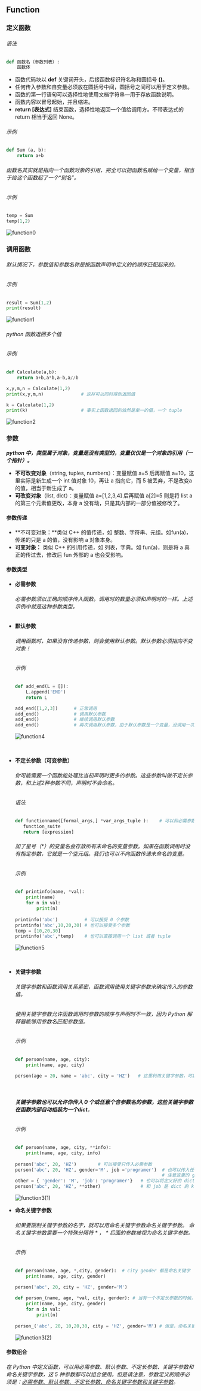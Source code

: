 ## Function

### 定义函数

###### 语法

```python
def 函数名（参数列表）:
    函数体
```

- 函数代码块以 **def** 关键词开头，后接函数标识符名称和圆括号 **()**。
- 任何传入参数和自变量必须放在圆括号中间，圆括号之间可以用于定义参数。
- 函数的第一行语句可以选择性地使用文档字符串—用于存放函数说明。
- 函数内容以冒号起始，并且缩进。
- **return [表达式]** 结束函数，选择性地返回一个值给调用方。不带表达式的 return 相当于返回 None。

###### 示例

```python
def Sum (a, b):
    return a+b
```

###### 函数名其实就是指向一个函数对象的引用，完全可以把函数名赋给一个变量，相当于给这个函数起了一个“别名”。

###### 示例

```python
temp = Sum
temp(1,2)
```

![function0](https://github.com/yrylalala/Python-Learning/blob/master/pic/function/function0.png?raw=true)



### 调用函数

###### 默认情况下，参数值和参数名称是按函数声明中定义的的顺序匹配起来的。

###### 示例

```python
result = Sum(1,2)
print(result)
```

![function1](https://github.com/yrylalala/Python-Learning/blob/master/pic/function/function1.png?raw=true)



###### python 函数返回多个值

###### 示例

```python
def Calculate(a,b):
    return a+b,a*b,a-b,a//b

x,y,m,n = Calculate(1,2)
print(x,y,m,n)              # 这样可以同时得到返回值

k = Calculate(1,2)
print(k)                    # 事实上函数返回的依然是单一的值，一个 tuple
```

![function2](https://github.com/yrylalala/Python-Learning/blob/master/pic/function/function2.png?raw=true)



### 参数

***python 中，类型属于对象，变量是没有类型的，变量仅仅是一个对象的引用（一个指针）。***

- **不可改变对象**（string, tuples, numbers）：变量赋值 a=5 后再赋值 a=10，这里实际是新生成一个 int 值对象 10，再让 a 指向它，而 5 被丢弃，不是改变a的值，相当于新生成了 a。
- **可改变对象**（list, dict）：变量赋值 a=[1,2,3,4] 后再赋值 a[2]=5 则是将 list a 的第三个元素值更改，本身 a 没有动，只是其内部的一部分值被修改了。



#### 参数传递

- **不可变对象：**类似 C++ 的值传递，如 整数、字符串、元组。如fun(a)，传递的只是 a 的值，没有影响 a 对象本身。
- **可变对象：** 类似 C++ 的引用传递，如 列表，字典。如 fun(a)，则是将 a 真正的传过去，修改后 fun 外部的 a 也会受影响。



#### 参数类型

- **必需参数**

  ###### 必需参数须以正确的顺序传入函数。调用时的数量必须和声明时的一样。上述示例中就是这种参数类型。


- **默认参数** 

  ###### 调用函数时，如果没有传递参数，则会使用默认参数。默认参数必须指向不变对象！

  ###### 示例

  ``` python
  def add_end(L = []):
      L.append('END')
      return L

  add_end([1,2,3])      # 正常调用
  add_end()             # 调用默认参数
  add_end()             # 继续调用默认参数
  add_end()             # 再次调用默认参数，由于默认参数是一个变量，没调用一次都会改变它的值
  ```

  ![function4](https://github.com/yrylalala/Python-Learning/blob/master/pic/function/function4.png?raw=true)

  ​



- **不定长参数（可变参数）**

  ###### 你可能需要一个函数能处理比当初声明时更多的参数。这些参数叫做不定长参数，和上述2种参数不同，声明时不会命名。

  ###### 语法

  ```python
  def functionname([formal_args,] *var_args_tuple ):    # 可以和必需参数一起使用
     function_suite
     return [expression]
  ```

  ###### 加了星号（*）的变量名会存放所有未命名的变量参数。如果在函数调用时没有指定参数，它就是一个空元组。我们也可以不向函数传递未命名的变量。

  ###### 示例

  ```python
  def printinfo(name, *val):
      print(name)
      for n in val:
          print(n)    
         
  printinfo('abc')          # 可以接受 0 个参数
  printinfo('abc',10,20,30) # 也可以接受多个参数 
  temp = [10,20,30]
  printinfo('abc',*temp)    # 也可以直接调用一个 list 或者 tuple
  ```

  ![function5](https://github.com/yrylalala/Python-Learning/blob/master/pic/function/function5.png?raw=true)

  ​


- **关键字参数**

  ###### 关键字参数和函数调用关系紧密，函数调用使用关键字参数来确定传入的参数值。

  ###### 使用关键字参数允许函数调用时参数的顺序与声明时不一致，因为 Python 解释器能够用参数名匹配参数值。

  ###### 示例

  ```python
  def person(name, age, city):
      print(name, age, city)
      
  person(age = 20, name = 'abc', city = 'HZ')   # 这里利用关键字参数，可以不按照声明的顺序传入参数
  ```
  ​

  ###### **关键字参数也可以允许你传入 0 个或任意个含参数名的参数，这些关键字参数在函数内部自动组装为一个dict**。

  ###### 示例

  ```python
  def person(name, age, city, **info):
      print(name, age, city, info)
      
  person('abc', 20, 'HZ')        # 可以接受只传入必需参数
  person('abc', 20, 'HZ', gender='M', job ='programer')  # 也可以传入任意个数的关键字参数
                                                         # 注意这里的 gender 和 job 是参数名，不                                                        # 是 dict 的 key。
  other = { 'gender': 'M', 'job': 'programer'}   # 也可以将定义好的 dict 传入函数，这里的gender 
  person('abc', 20, 'HZ', **other)               # 和 job 是 dict 的 key，所以需要加上引号。  
  ```

  ![function3(1)](https://github.com/yrylalala/Python-Learning/blob/master/pic/function/function3(1).png?raw=true)

- **命名关键字参数**

  ###### 如果要限制关键字参数的名字，就可以用命名关键字参数*命名关键字参数*。 命名关键字参数需要一个特殊分隔符  \* ， \*  后面的参数被视为命名关键字参数。

  ###### 示例

  ```python
  def person(name, age, *,city, gender):  # city gender 都是命名关键字
      print(name, age, city, gender)
      
  person('abc', 20, city = 'HZ', gender='M')  

  def person_(name, age, *val, city, gender): # 当有一个不定长参数的时候，就不需要一个特殊分隔符了
      print(name, age, city, gender)
      for n in val:
          print(n) 
          
  person_('abc', 20, 10,20,30, city = 'HZ', gender='M') # 但是，命名关键字参数必须带上关键字
  ```

  ![function3(2)](https://github.com/yrylalala/Python-Learning/blob/master/pic/function/function3(2).png?raw=true)




#### 参数组合

######         在 Python 中定义函数，可以用必需参数、默认参数、不定长参数、关键字参数和命名关键字参数，这 5 种参数都可以组合使用。但是请注意，参数定义的顺序必须是：<u>必需参数、默认参数、不定长参数、命名关键字参数和关键字参数</u>。



  